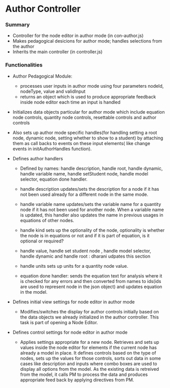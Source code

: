 # Author Controller #
### Summary ###
* Controller for the node editor in author mode	(in con-author.js)		
* Makes pedagogical desicions for author mode; handles selections
				from the author
* Inherits the main controller (in controller.js)

### Functionalities ###
* Author Pedagogical Module:
	* processes user inputs in author mode using four parameters nodeId, nodeType, value and validInput
	* returns an object which is used to produce appropriate feedback inside node editor each time an input is handled 

* Initializes data objects particular for author mode which include equation node controls, quantity node controls, resettable controls and author controls

* Also sets up author mode specific handles(for handling setting a root node, dynamic node, setting whether to show to a student) by attaching them as call backs to events on these input elements( like change events in initAuthorHandles function). 

* Defines author handlers 
	* Defined by names: handle description, handle root, handle dynamic, handle variable name, handle setStudent node, handle model selector, equation done handler.

	* handle description updates/sets the description for a node if it has not been used already for a different node in the same mode.

	* handle variable name updates/sets the variable name for a quantity node if it has not been used for another node. When a variable name is updated, this handler also updates the name in previous usages in equations of other nodes.

	* handle kind sets up the optionality of the node, optionality is whether the node is in equations or not and if it is part of equation, is it optional or required?

	* handle value, handle set student node , handle model selector, handle dynamic and handle root : dharani udpates this section 

	* handle units sets up units for a quantity node value.

	* equation done handler: sends the equation text for analysis where it is checked for any errors and then converted from names to ids(ids are used to represent node in the json object) and updates equation in the model.

* Defines initial view settings for node editor in author mode
    * Modifies/switches the display for author controls initially based on the data objects we already initialized in the author controller. This task is part of opening a Node Editor.

* Defines control settings for node editor in author mode
	* Applies settings appropriate for a new node. Retrieves and sets up values inside the node editor for elements if the current node has already a model in place. It defines controls based on the type of nodes, sets up the values for those controls, sorts out data in some cases like description and inputs where combo boxes are used to display all options from the model. As the existing data is retreived from the model, it calls PM to process the data and produces appropriate feed back by applying directives from PM.

				

